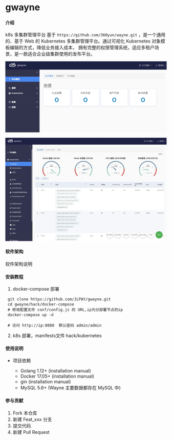 # gwayne

#### 介绍
k8s 多集群管理平台 
基于 `https://github.com/360yun/wayne.git`
，是一个通用的、基于 Web 的 Kubernetes 多集群管理平台。通过可视化 Kubernetes 对象模板编辑的方式，降低业务接入成本， 拥有完整的权限管理系统，适应多租户场景，是一款适合企业级集群使用的发布平台。

![overview.png](doc/images/overview.png)

![nodes.jpg](doc/images/nodes.jpg)

#### 软件架构
软件架构说明


#### 安装教程

1.  docker-compose 部署
```shell
 git clone https://github.com/JLPAY/gwayne.git
 cd gwayne/hack/docker-compose
 # 修改配置文件 conf/config.js 的 URL,ip为分部署节点的ip 
 docker-compose up -d
 
 # 访问 http://ip:8080  默认密码 admin/admin
```
2.  k8s 部署，manifests文件 hack/kubernetes



#### 使用说明

* 项目依赖

    * Golang 1.12+ (installation manual)
    * Docker 17.05+ (installation manual)
    * gin (installation manual)
    * MySQL 5.6+ (Wayne 主要数据都存在 MySQL 中)


#### 参与贡献

1.  Fork 本仓库
2.  新建 Feat_xxx 分支
3.  提交代码
4.  新建 Pull Request

